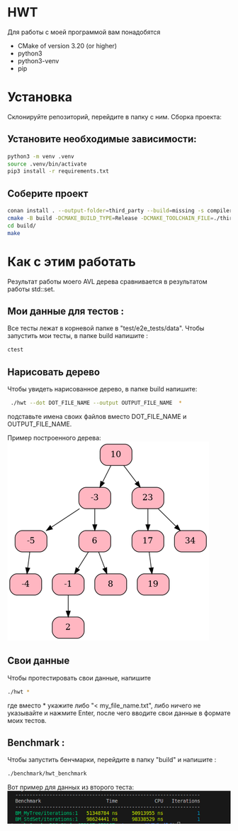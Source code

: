 # HWT
Для работы с моей программой вам понадобятся
- CMake of version 3.20 (or higher)
- python3
- python3-venv
- pip

# Установка
Склонируйте репозиторий, перейдите в папку с ним.
Сборка проекта:

## Установите необходимые зависимости:
```sh
python3 -m venv .venv
source .venv/bin/activate
pip3 install -r requirements.txt
```
## Соберите проект
```sh
conan install . --output-folder=third_party --build=missing -s compiler.cppstd=20
cmake -B build -DCMAKE_BUILD_TYPE=Release -DCMAKE_TOOLCHAIN_FILE=./third_party/conan_toolchain.cmake
cd build/
make
```
# Как с этим работать 

Результат работы моего AVL дерева сравнивается в результатом работы std::set.
## Мои данные для тестов :
Все тесты лежат в корневой папке в "test/e2e_tests/data". 
Чтобы запустить мои тесты, в папке build напишите :
```sh
ctest
```

## Нарисовать дерево
Чтобы увидеть нарисованное дерево, в папке build напишите:
```sh
 ./hwt --dot DOT_FILE_NAME --output OUTPUT_FILE_NAME  *
```
подставьте имена своих файлов вместо DOT_FILE_NAME и OUTPUT_FILE_NAME.

Пример построенного дерева:
 ![Компьютер](logs/tree3.png)

## Свои данные
Чтобы протестировать свои данные, напишите 
```sh
./hwt *
```
где вместо * укажите либо "< my_file_name.txt", либо ничего не указывайте и нажмите Enter, после чего вводите свои данные в формате моих тестов.

## Benchmark :
Чтобы запустить бенчмарки, перейдите в папку "build" и напишите :
```sh
./benchmark/hwt_benchmark
```
 Вот пример для данных из второго теста: 
 ![Компьютер](logs/test2.png)

